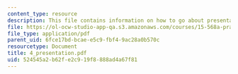 ```yaml
---
content_type: resource
description: This file contains information on how to go about presentation.
file: https://ol-ocw-studio-app-qa.s3.amazonaws.com/courses/15-568a-practical-information-technology-management-spring-2005/524545a2b62fe2c919f8888ad4a67f81_4_presentation.pdf
file_type: application/pdf
parent_uid: 6fce17bd-bcae-e5c9-fbf4-9ac28a0b570c
resourcetype: Document
title: 4_presentation.pdf
uid: 524545a2-b62f-e2c9-19f8-888ad4a67f81
---
```

